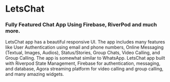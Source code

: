 # LetsChat
### Fully Featured Chat App Using Firebase, RiverPod and much more.

LetsChat app has a beautiful responsive UI. The app includes many features like User Authentication using email and phone numbers, Online Messaging (Textual, Images, Audios),  Status/Stories, Group Chats, Video Calling, and Group Calling. The app is somewhat similar to WhatsApp.
LetsChat app built with Riverpod State Management, Firebase for authentication, messaging, and database, Agora streaming platform for video calling and group calling, and many amazing widgets.
